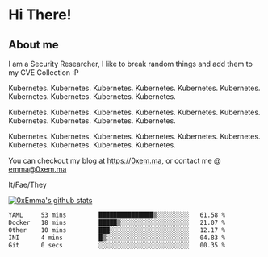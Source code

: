 # Hi There!

## About me
I am a Security Researcher, I like to break random things and add them to my CVE Collection :P 

Kubernetes. Kubernetes. Kubernetes. Kubernetes. Kubernetes. Kubernetes. Kubernetes. Kubernetes. Kubernetes. Kubernetes.

Kubernetes. Kubernetes. Kubernetes. Kubernetes. Kubernetes. Kubernetes. Kubernetes. Kubernetes. Kubernetes. Kubernetes.

Kubernetes. Kubernetes. Kubernetes. Kubernetes. Kubernetes. Kubernetes. Kubernetes. Kubernetes. Kubernetes. Kubernetes.

You can checkout my blog at https://0xem.ma, or contact me @ [emma@0xem.ma](mailto:emma@0xem.ma)

It/Fae/They

[![0xEmma's github stats](https://github-readme-stats.vercel.app/api?username=0xEmma&count_private=true&show_icons=true&theme=gruvbox)](https://github.com/0xEmma)
<!--START_SECTION:waka-->

```txt
YAML     53 mins         ███████████████▒░░░░░░░░░   61.58 %
Docker   18 mins         █████▒░░░░░░░░░░░░░░░░░░░   21.07 %
Other    10 mins         ███░░░░░░░░░░░░░░░░░░░░░░   12.17 %
INI      4 mins          █▒░░░░░░░░░░░░░░░░░░░░░░░   04.83 %
Git      0 secs          ░░░░░░░░░░░░░░░░░░░░░░░░░   00.35 %
```

<!--END_SECTION:waka-->

